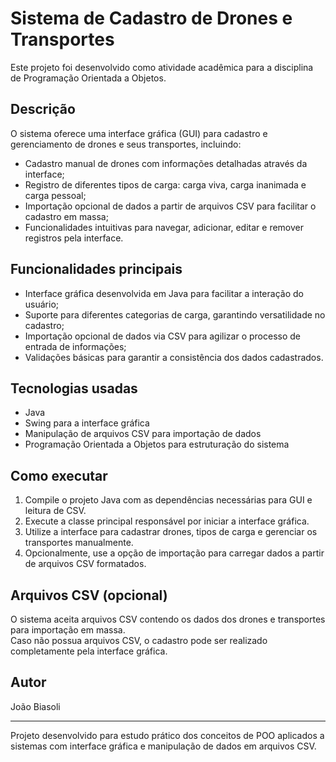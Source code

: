 # Sistema de Cadastro de Drones e Transportes

Este projeto foi desenvolvido como atividade acadêmica para a disciplina de Programação Orientada a Objetos.

## Descrição

O sistema oferece uma interface gráfica (GUI) para cadastro e gerenciamento de drones e seus transportes, incluindo:

- Cadastro manual de drones com informações detalhadas através da interface;
- Registro de diferentes tipos de carga: carga viva, carga inanimada e carga pessoal;
- Importação opcional de dados a partir de arquivos CSV para facilitar o cadastro em massa;
- Funcionalidades intuitivas para navegar, adicionar, editar e remover registros pela interface.

## Funcionalidades principais

- Interface gráfica desenvolvida em Java para facilitar a interação do usuário;
- Suporte para diferentes categorias de carga, garantindo versatilidade no cadastro;
- Importação opcional de dados via CSV para agilizar o processo de entrada de informações;
- Validações básicas para garantir a consistência dos dados cadastrados.

## Tecnologias usadas

- Java
- Swing para a interface gráfica
- Manipulação de arquivos CSV para importação de dados
- Programação Orientada a Objetos para estruturação do sistema

## Como executar

1. Compile o projeto Java com as dependências necessárias para GUI e leitura de CSV.
2. Execute a classe principal responsável por iniciar a interface gráfica.
3. Utilize a interface para cadastrar drones, tipos de carga e gerenciar os transportes manualmente.
4. Opcionalmente, use a opção de importação para carregar dados a partir de arquivos CSV formatados.

## Arquivos CSV (opcional)

O sistema aceita arquivos CSV contendo os dados dos drones e transportes para importação em massa.  
Caso não possua arquivos CSV, o cadastro pode ser realizado completamente pela interface gráfica.

## Autor

João Biasoli

---

Projeto desenvolvido para estudo prático dos conceitos de POO aplicados a sistemas com interface gráfica e manipulação de dados em arquivos CSV.
